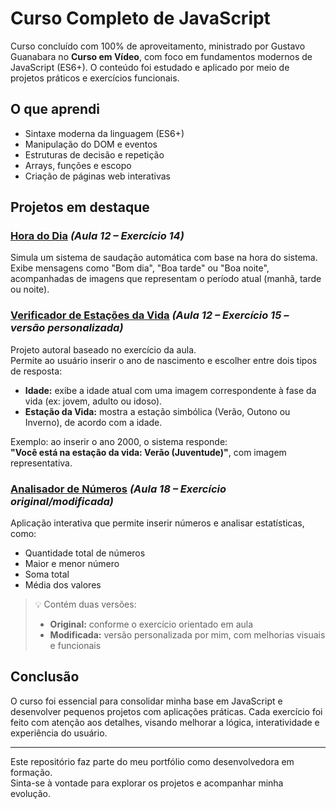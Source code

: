 # Curso Completo de JavaScript

Curso concluído com 100% de aproveitamento, ministrado por Gustavo Guanabara no **Curso em Vídeo**, com foco em fundamentos modernos de JavaScript (ES6+). O conteúdo foi estudado e aplicado por meio de projetos práticos e exercícios funcionais.

## O que aprendi

- Sintaxe moderna da linguagem (ES6+)
- Manipulação do DOM e eventos
- Estruturas de decisão e repetição
- Arrays, funções e escopo
- Criação de páginas web interativas

## Projetos em destaque

### <a href="https://iamandaleao.github.io/javascript-course/aula12ex/ex14" target="_blank">Hora do Dia</a> *(Aula 12 – Exercício 14)*  
Simula um sistema de saudação automática com base na hora do sistema. Exibe mensagens como "Bom dia", "Boa tarde" ou "Boa noite", acompanhadas de imagens que representam o período atual (manhã, tarde ou noite).

### <a href="https://iamandaleao.github.io/javascript-course/aula12ex/ex15" target="_blank">Verificador de Estações da Vida</a> *(Aula 12 – Exercício 15 – versão personalizada)*  
Projeto autoral baseado no exercício da aula.  
Permite ao usuário inserir o ano de nascimento e escolher entre dois tipos de resposta:

- **Idade:** exibe a idade atual com uma imagem correspondente à fase da vida (ex: jovem, adulto ou idoso).
- **Estação da Vida:** mostra a estação simbólica (Verão, Outono ou Inverno), de acordo com a idade.

Exemplo: ao inserir o ano 2000, o sistema responde:  
**"Você está na estação da vida: Verão (Juventude)"**, com imagem representativa.

### <a href="https://iamandaleao.github.io/javascript-course/aula18.1-ajustado/ex18.1" target="_blank">Analisador de Números</a> *(Aula 18 – Exercício original/modificada)*  
Aplicação interativa que permite inserir números e analisar estatísticas, como:

- Quantidade total de números
- Maior e menor número
- Soma total
- Média dos valores

> 💡 Contém duas versões:  
> - **Original:** conforme o exercício orientado em aula  
> - **Modificada:** versão personalizada por mim, com melhorias visuais e funcionais

## Conclusão

O curso foi essencial para consolidar minha base em JavaScript e desenvolver pequenos projetos com aplicações práticas. Cada exercício foi feito com atenção aos detalhes, visando melhorar a lógica, interatividade e experiência do usuário.

---

Este repositório faz parte do meu portfólio como desenvolvedora em formação.  
Sinta-se à vontade para explorar os projetos e acompanhar minha evolução.
